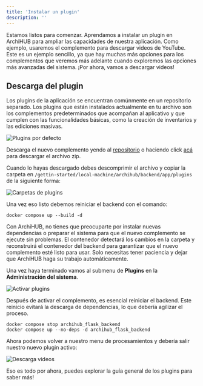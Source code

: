 ```yaml
---
title: 'Instalar un plugin'
description: ''
---
```


Estamos listos para comenzar. Aprendamos a instalar un plugin en ArchiHUB para ampliar las capacidades de nuestra aplicación. Como ejemplo, usaremos el complemento para descargar videos de YouTube. Este es un ejemplo sencillo, ya que hay muchas más opciones para los complementos que veremos más adelante cuando exploremos las opciones más avanzadas del sistema. ¡Por ahora, vamos a descargar videos!

## Descarga del plugin

Los plugins de la aplicación se encuentran comúnmente en un repositorio separado. Los plugins que están instalados actualmente en tu archivo son los complementos predeterminados que acompañan al aplicativo y que cumplen con las funcionalidades básicas, como la creación de inventarios y las ediciones masivas.

![Plugins por defecto](/archihub.github.io/imagenes/plugins_defecto.png)

Descarga el nuevo complemento yendo al [repositorio](https://github.com/ArchiHUB-App/videoDownloader) o haciendo click [acá](https://github.com/ArchiHUB-App/videoDownloader/archive/refs/heads/main.zip) para descargar el archivo zip.

Cuando lo hayas descargado debes descomprimir el archivo y copiar la carpeta en `/gettin-started/local-machine/archihub/backend/app/plugins` de la siguiente forma:

![Carpetas de plugins](/archihub.github.io/imagenes/plugins_folders.png)

Una vez eso listo debemos reiniciar el backend con el comando:

```
docker compose up --build -d
```

Con ArchiHUB, no tienes que preocuparte por instalar nuevas dependencias o preparar el sistema para que el nuevo complemento se ejecute sin problemas. El contenedor detectará los cambios en la carpeta y reconstruirá el contenedor del backend para garantizar que el nuevo complemento esté listo para usar. Solo necesitas tener paciencia y dejar que ArchiHUB haga su trabajo automáticamente.

Una vez haya terminado vamos al submenu de __Plugins__ en la __Administración del sistema__.

![Activar plugins](/archihub.github.io/imagenes/plugin_activate.png)

Después de activar el complemento, es esencial reiniciar el backend. Este reinicio evitará la descarga de dependencias, lo que debería agilizar el proceso.

```
docker compose stop archihub_flask_backend
docker compose up --no-deps -d archihub_flask_backend
```

Ahora podemos volver a nuestro menu de procesamientos y debería salir nuestro nuevo plugin activo:

![Descarga videos](/archihub.github.io/imagenes/plugin_videos.png)

Eso es todo por ahora, puedes explorar la guía general de los plugins para saber más!